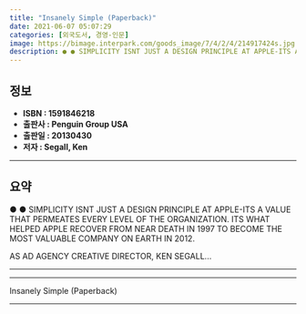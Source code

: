 ```yaml
---
title: "Insanely Simple (Paperback)"
date: 2021-06-07 05:07:29
categories: [외국도서, 경영-인문]
image: https://bimage.interpark.com/goods_image/7/4/2/4/214917424s.jpg
description: ● ● SIMPLICITY ISNT JUST A DESIGN PRINCIPLE AT APPLE-ITS A VALUE THAT PERMEATES EVERY LEVEL OF THE ORGANIZATION. ITS WHAT HELPED APPLE RECOVER FROM NEAR DEATH
---
```


## **정보**

- **ISBN : 1591846218**
- **출판사 : Penguin Group USA**
- **출판일 : 20130430**
- **저자 : Segall, Ken**

------



## **요약**

●  ●  SIMPLICITY ISNT JUST A DESIGN PRINCIPLE AT APPLE-ITS A VALUE THAT PERMEATES EVERY LEVEL OF THE ORGANIZATION. ITS WHAT HELPED APPLE RECOVER FROM NEAR DEATH IN 1997 TO BECOME THE MOST VALUABLE COMPANY ON EARTH IN 2012.
 

 

AS AD AGENCY CREATIVE DIRECTOR, KEN SEGALL... 

------



------


Insanely Simple (Paperback) 

------


